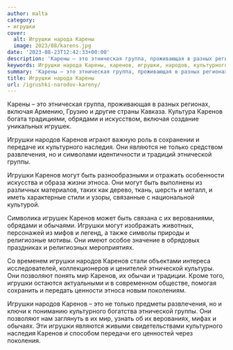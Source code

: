 ```yaml
---
author: malta
category:
- игрушки
cover:
  alt: Игрушки народа Карены
  image: 2023/08/karens.jpg
date: '2023-08-23T12:42:33+00:00'
description: 'Карены – это этническая группа, проживающая в разных регионах, включая Армению, Грузию и другие страны Кавказа. Культура Каренов богата традициями,...'
keywords: Игрушки народа Карены, каренов, игрушки, народов, культурного, этнической, могут, это, включая, обрядами, игрушек, наследия, являются, только, развлечения, группы
summary: 'Карены – это этническая группа, проживающая в разных регионах, включая Армению, Грузию и другие страны Кавказа. Культура Каренов богата традициями,...'
title: Игрушки народа Карены
url: /igrushki-narodov-kareny/
---
```


Карены – это этническая группа, проживающая в разных регионах, включая Армению, Грузию и другие страны Кавказа. Культура Каренов богата традициями, обрядами и искусством, включая создание уникальных игрушек.

Игрушки народов Каренов играют важную роль в сохранении и передаче их культурного наследия. Они являются не только средством развлечения, но и символами идентичности и традиций этнической группы.

Игрушки Каренов могут быть разнообразными и отражать особенности искусства и образа жизни этноса. Они могут быть выполнены из различных материалов, таких как дерево, ткань, шерсть и металл, и иметь характерные стили и узоры, связанные с национальной культурой.

Символика игрушек Каренов может быть связана с их верованиями, обрядами и обычаями. Игрушки могут изображать животных, персонажей из мифов и легенд, а также символы природы и религиозные мотивы. Они имеют особое значение в обрядовых праздниках и религиозных мероприятиях.

Со временем игрушки народов Каренов стали объектами интереса исследователей, коллекционеров и ценителей этнической культуры. Они позволяют понять мир Каренов, их обычаи и традиции. Кроме того, игрушки остаются актуальными и в современном обществе, помогая сохранить и передать ценности этноса новым поколениям.

Игрушки народов Каренов – это не только предметы развлечения, но и ключи к пониманию культурного богатства этнической группы. Они позволяют нам заглянуть в их мир, узнать об их верованиях, мифах и обычаях. Эти игрушки являются живыми свидетельствами культурного наследия Каренов и способом передачи его ценностей через поколения.